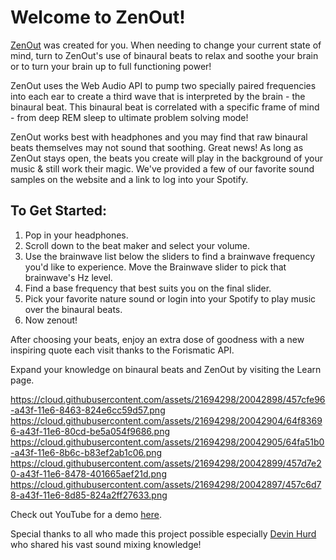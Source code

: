 <h1>Welcome to ZenOut!</h1>

<a href = "http://zenout.surge.sh/">ZenOut</a> was created for you. When needing to change your current state of mind, turn to ZenOut's use of binaural 
beats to relax and soothe your brain or to turn your brain up to full functioning power! 

ZenOut uses the Web Audio API to pump two specially paired frequencies into each ear to create a third wave that is interpreted by the brain - the binaural beat. This binaural beat is correlated with a specific frame of mind - from deep REM sleep to ultimate problem solving mode!

ZenOut works best with headphones and you may find that raw binaural beats themselves may not sound that soothing. Great news! As long as ZenOut stays open, the beats you create will play in the background of your music & still work their magic. We've provided a few of our favorite sound samples on the website and a link to log into your Spotify.

<h2>To Get Started:</h2>
<ol>
<li>Pop in your headphones.</li>
<li>Scroll down to the beat maker and select your volume.</li>
<li>Use the brainwave list below the sliders to find a brainwave frequency you'd like to experience. Move the Brainwave slider to pick that brainwave's Hz level.</li>
<li>Find a base frequency that best suits you on the final slider.</li>
<li>Pick your favorite nature sound or login into your Spotify to play music over the binaural beats.</li>
<li>Now zenout!</li>
</ol>

After choosing your beats, enjoy an extra dose of goodness with a new inspiring quote each visit thanks to the Forismatic API.

Expand your knowledge on binaural beats and ZenOut by visiting the Learn page.

https://cloud.githubusercontent.com/assets/21694298/20042898/457cfe96-a43f-11e6-8463-824e6cc59d57.png
https://cloud.githubusercontent.com/assets/21694298/20042904/64f83696-a43f-11e6-80cd-be5a054f9686.png
https://cloud.githubusercontent.com/assets/21694298/20042905/64fa51b0-a43f-11e6-8b6c-b83ef2ab1c06.png
https://cloud.githubusercontent.com/assets/21694298/20042899/457d7e20-a43f-11e6-8478-401665aef21d.png
https://cloud.githubusercontent.com/assets/21694298/20042897/457c6d78-a43f-11e6-8d85-824a2ff27633.png

Check out YouTube for a demo <a href = "https://youtu.be/gNZgFtGTnfM">here</a>.

Special thanks to all who made this project possible especially <a href = "https://github.com/HurdAudio">Devin Hurd</a> who shared his vast sound mixing knowledge!
